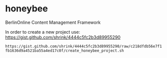 honeybee
========

BerlinOnline Content Management Framework

In order to create a new project use:
https://gist.github.com/shrink/4444c5fc2b3d89955290

```https://gist.github.com/shrink/4444c5fc2b3d89955290/raw/c218dfdb56e7f1fb1636d9a4521ba55a4ed17c0f/create_honeybee_project.sh```
